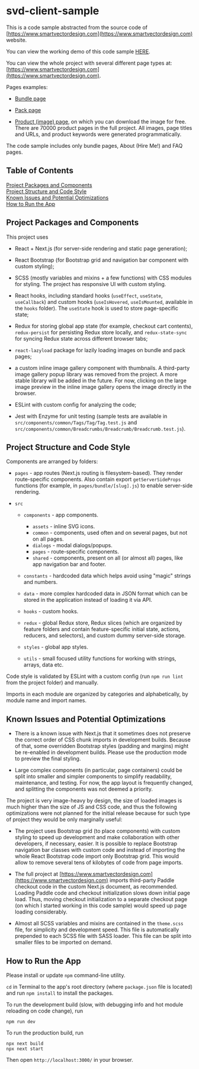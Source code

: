 # svd-client-sample

This is a code sample abstracted from the source code of [https://www.smartvectordesign.com](https://www.smartvectordesign.com) website.

You can view the working demo of this code sample [HERE](https://www.smartvectordesign.com/code-sample/).

You can view the whole project with several different page types at: [https://www.smartvectordesign.com](https://www.smartvectordesign.com).

Pages examples:
- [Bundle page](https://www.smartvectordesign.com/bundle/52500-vector-backgrounds-bundle-250-named-colors-on-monochrome-background-2)

- [Pack page](https://www.smartvectordesign.com/pack/houndstooth-seamless-vector-pattern-on-monochrome-background-backgrounds-pack-75)

- [Product (image) page](https://www.smartvectordesign.com/product/rose-red-houndstooth-seamless-pattern-background-20521), on which you can download the image for free. There are 70000 product pages in the full project. All images, page titles and URLs, and product keywords were generated programmatically.

The code sample includes only bundle pages, About (Hire Me!) and FAQ pages.

## Table of Contents

[Project Packages and Components](#project-packages-and-components)  
[Project Structure and Code Style](#project-structure-and-code-style)  
[Known Issues and Potential Optimizations](#known-issues-and-potential-optimizations)  
[How to Run the App](#how-to-run-the-app)  

## Project Packages and Components

This project uses

- React + Next.js (for server-side rendering and static page generation);

- React Bootstrap (for Bootstrap grid and navigation bar component with custom styling);

- SCSS (mostly variables and mixins + a few functions) with CSS modules for styling. The project has responsive UI with custom styling.

- React hooks, including standard hooks (`useEffect`, `useState`, `useCallback`) and custom hooks (`useIsHovered`, `useIsMounted`, available in the `hooks` folder). The `useState` hook is used to store page-specific state;

- Redux for storing global app state (for example, checkout cart contents), `redux-persist` for persisting Redux store locally, and `redux-state-sync` for syncing Redux state across different browser tabs;

- `react-lazyload` package for lazily loading images on bundle and pack pages;

- a custom inline image gallery component with thumbnails. A third-party image gallery popup library was removed from the project. A more stable library will be added in the future. For now, clicking on the large image preview in the inline image gallery opens the image directly in the browser.

- ESLint with custom config for analyzing the code;

- Jest with Enzyme for unit testing (sample tests are available in `src/components/common/Tags/Tag/Tag.test.js` and `src/components/common/Breadcrumbs/Breadcrumb/Breadcrumb.test.js`).

## Project Structure and Code Style

Components are arranged by folders:
- `pages` - app routes (Next.js routing is filesystem-based). They render route-specific components. Also contain export `getServerSideProps` functions (for example, in `pages/bundle/[slug].js`) to enable server-side rendering.

- `src`
  - `components` - app components.
    - `assets` - inline SVG icons.
    - `common` - components, used often and on several pages, but not on all pages.
    - `dialogs` - modal dialogs/popups.
    - `pages` - route-specific components.
    - `shared` - components, present on all (or almost all) pages, like app navigation bar and footer.
   
  - `constants` - hardcoded data which helps avoid using "magic" strings and numbers.
  - `data` - more complex hardcoded data in JSON format which can be stored in the application instead of loading it via API.
  - `hooks` - custom hooks.
  - `redux` - global Redux store, Redux slices (which are organized by feature folders and contain feature-specific initial state, actions, reducers, and selectors), and custom dummy server-side storage.
  - `styles` - global app styles.
  - `utils` - small focused utility functions for working with strings, arrays, data etc.

Code style is validated by ESLint with a custom config (run `npm run lint` from the project folder) and manually.

Imports in each module are organized by categories and alphabetically, by module name and import names.

## Known Issues and Potential Optimizations

- There is a known issue with Next.js that it sometimes does not preserve the correct order of CSS chunk imports in development builds. Because of that, some overridden Bootstrap styles (padding and margins) might be re-enabled in development builds. Please use the production mode to preview the final styling.

- Large complex components (in particular, page containers) could be split into smaller and simpler components to simplify readability, maintenance, and testing. For now, the app layout is frequently changed, and splitting the components was not deemed a priority.

The project is very image-heavy by design, the size of loaded images is much higher than the size of JS and CSS code, and thus the following optimizations were not planned for the initial release because for such type of project they would be only marginally useful:

- The project uses Bootstrap grid (to place components) with custom styling to speed up development and make collaboration with other developers, if necessary, easier. It is possible to replace Bootstrap navigation bar classes with custom code and instead of importing the whole React Bootstrap code import only Bootstrap grid. This would allow to remove several tens of kilobytes of code from page imports.

- The full project at [https://www.smartvectordesign.com](https://www.smartvectordesign.com) imports third-party Paddle checkout code in the custom Next.js document, as recommended. Loading Paddle code and checkout initialization slows down initial page load. Thus, moving checkout initialization to a separate checkout page (on which I started working in this code sample) would speed up page loading considerably.

- Almost all SCSS variables and mixins are contained in the `theme.scss` file, for simplicity and development speed. This file is automatically prepended to each SCSS file with SASS loader. This file can be split into smaller files to be imported on demand.

## How to Run the App

Please install or update `npm` command-line utility.

`cd` in Terminal to the app's root directory (where `package.json` file is located) and run `npm install` to install the packages.

To run the development build (slow, with debugging info and hot module reloading on code change), run

```
npm run dev
```

To run the production build, run
 
```
npx next build
npx next start
```

Then open `http://localhost:3000/` in your browser.
